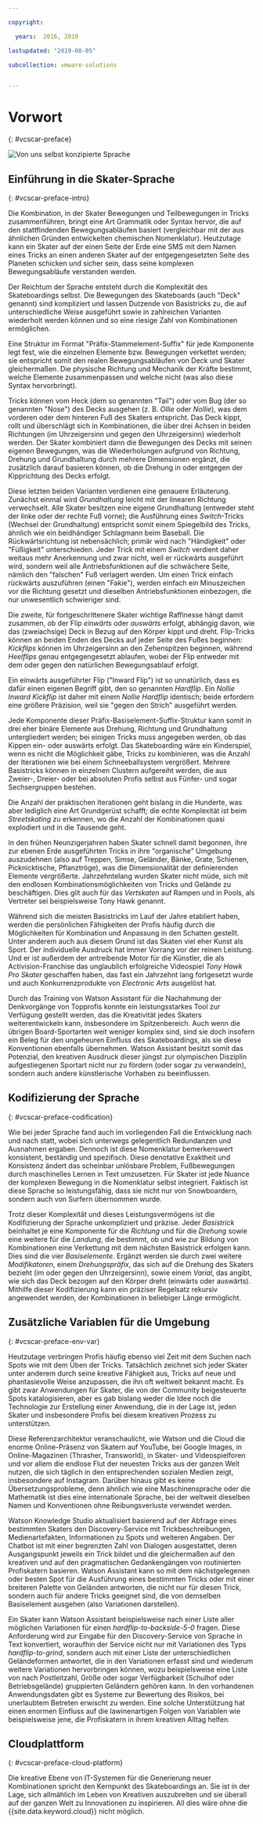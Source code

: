 ```yaml
---

copyright:

  years:  2016, 2019

lastupdated: "2019-08-05"

subcollection: vmware-solutions


---
```


# Vorwort
{: #vcscar-preface}

![Von uns selbst konzipierte Sprache](../../images/vcscar-alood.svg "Von uns selbst konzipierte Sprache")

## Einführung in die Skater-Sprache
{: #vcscar-preface-intro}

Die Kombination, in der Skater Bewegungen und Teilbewegungen in Tricks zusammenführen, bringt eine Art Grammatik oder Syntax hervor, die auf den stattfindenden Bewegungsabläufen basiert (vergleichbar mit der aus ähnlichen Gründen entwickelten chemischen Nomenklatur). Heutzutage kann ein Skater auf der einen Seite der Erde eine SMS mit dem Namen eines Tricks an einen anderen Skater auf der entgegengesetzten Seite des Planeten schicken und sicher sein, dass seine komplexen Bewegungsabläufe verstanden werden.

Der Reichtum der Sprache entsteht durch die Komplexität des Skateboardings selbst. Die Bewegungen des Skateboards (auch "Deck" genannt) sind kompliziert und lassen Dutzende von Basistricks zu, die auf unterschiedliche Weise ausgeführt sowie in zahlreichen Varianten wiederholt werden können und so eine riesige Zahl von Kombinationen ermöglichen.

Eine Struktur im Format "Präfix-Stammelement-Suffix" für jede Komponente legt fest, wie die einzelnen Elemente bzw. Bewegungen verkettet werden; sie entspricht somit den realen Bewegungsabläufen von Deck und Skater gleichermaßen. Die physische Richtung und Mechanik der Kräfte bestimmt, welche Elemente zusammenpassen und welche nicht (was also diese Syntax hervorbringt).

Tricks können vom Heck (dem so genannten "Tail") oder vom Bug (der so genannten "Nose") des Decks ausgehen (z. B. *Ollie* oder *Nollie*), was dem vorderen oder dem hinteren Fuß des Skaters entspricht. Das Deck kippt, rollt und überschlägt sich in Kombinationen, die über drei Achsen in beiden Richtungen (im Uhrzeigersinn und gegen den Uhrzeigersinn) wiederholt werden. Der Skater kombiniert dann die Bewegungen des Decks mit seinen eigenen Bewegungen, was die Wiederholungen aufgrund von Richtung, Drehung und Grundhaltung durch mehrere Dimensionen ergänzt, die zusätzlich darauf basieren können, ob die Drehung in oder entgegen der Kipprichtung des Decks erfolgt.

Diese letzten beiden Varianten verdienen eine genauere Erläuterung. Zunächst einmal wird *Grundhaltung* leicht mit der linearen Richtung verwechselt. Alle Skater besitzen eine eigene Grundhaltung (entweder steht der linke oder der rechte Fuß vorne); die Ausführung eines *Switch*-Tricks (Wechsel der Grundhaltung) entspricht somit einem Spiegelbild des Tricks, ähnlich wie ein beidhändiger Schlagmann beim Baseball. Die Rückwärtsrichtung ist nebensächlich; primär wird nach "Händigkeit" oder "Füßigkeit" unterschieden. Jeder Trick mit einem *Switch* verdient daher weitaus mehr Anerkennung und zwar nicht, weil er rückwärts ausgeführt wird, sondern weil alle Antriebsfunktionen auf die schwächere Seite, nämlich den "falschen" Fuß verlagert werden. Um einen Trick einfach rückwärts auszuführen (einen "Fakie"), werden einfach ein Minuszeichen vor die Richtung gesetzt und dieselben Antriebsfunktionen einbezogen, die nur unwesentlich schwieriger sind.

Die zweite, für fortgeschrittenere Skater wichtige Raffinesse hängt damit zusammen, ob der Flip *einwärts* oder *auswärts* erfolgt, abhängig davon, wie das (zweiachsige) Deck in Bezug auf den Körper kippt und dreht. Flip-Tricks können an beiden Enden des Decks auf jeder Seite des Fußes beginnen: *Kickflips* können im Uhrzeigersinn an den Zehenspitzen beginnen, während *Heelflips* genau entgegengesetzt ablaufen, wobei der Flip entweder mit dem oder gegen den natürlichen Bewegungsablauf erfolgt.

Ein einwärts ausgeführter Flip ("Inward Flip") ist so unnatürlich, dass es dafür einen eigenen Begriff gibt, den so genannten *Hardflip*. Ein *Nollie Inward Kickflip* ist daher mit einem *Nollie Hardflip* identisch; beide erfordern eine größere Präzision, weil sie "gegen den Strich" ausgeführt werden.

Jede Komponente dieser Präfix-Basiselement-Suffix-Struktur kann somit in drei eher binäre Elemente aus Drehung, Richtung und Grundhaltung untergliedert werden; bei einigen Tricks muss angegeben werden, ob das Kippen ein- oder auswärts erfolgt. Das Skateboarding wäre ein Kinderspiel, wenn es nicht die Möglichkeit gäbe, Tricks zu kombinieren, was die Anzahl der Iterationen wie bei einem Schneeballsystem vergrößert. Mehrere Basistricks können in einzelnen Clustern aufgereiht werden, die aus Zweier-, Dreier- oder bei absoluten Profis selbst aus Fünfer- und sogar Sechsergruppen bestehen.

Die Anzahl der praktischen Iterationen geht bislang in die Hunderte, was aber lediglich eine Art Grundgerüst schafft; die echte Komplexität ist beim *Streetskating* zu erkennen, wo die Anzahl der Kombinationen quasi explodiert und in die Tausende geht.

In den frühen Neunzigerjahren haben Skater schnell damit begonnen, ihre zur ebenen Erde ausgeführten Tricks in ihre "organische" Umgebung auszudehnen (also auf Treppen, Simse, Geländer, Bänke, Grate, Schienen, Picknicktische, Pflanztröge), was die Dimensionalität der definierenden Elemente vergrößerte. Jahrzehntelang wurden Skater nicht müde, sich mit den endlosen Kombinationsmöglichkeiten von Tricks und Gelände zu beschäftigen. Dies gilt auch für das *Vertskaten* auf Rampen und in Pools, als Vertreter sei beispielsweise Tony Hawk genannt.

Während sich die meisten Basistricks im Lauf der Jahre etabliert haben, werden die persönlichen Fähigkeiten der Profis häufig durch die Möglichkeiten für Kombination und Anpassung in den Schatten gestellt. Unter anderem auch aus diesem Grund ist das Skaten viel eher Kunst als Sport. Der individuelle Ausdruck hat immer Vorrang vor der reinen Leistung. Und er ist außerdem der antreibende Motor für die Künstler, die als Activision-Franchise das unglaublich erfolgreiche Videospiel *Tony Hawk Pro Skater* geschaffen haben, das fast ein Jahrzehnt lang fortgesetzt wurde und auch Konkurrenzprodukte von *Electronic Arts* ausgelöst hat.

Durch das Training von Watson Assistant für die Nachahmung der Denkvorgänge von Topprofis konnte ein leistungsstarkes Tool zur Verfügung gestellt werden, das die Kreativität jedes Skaters weiterentwickeln kann, insbesondere im Spitzenbereich. Auch wenn die übrigen Board-Sportarten weit weniger komplex sind, sind sie doch insofern ein Beleg für den ungeheuren Einfluss des Skateboardings, als sie diese Konventionen ebenfalls übernehmen. Watson Assistant besitzt somit das Potenzial, den kreativen Ausdruck dieser jüngst zur olympischen Disziplin aufgestiegenen Sportart nicht nur zu fördern (oder sogar zu verwandeln), sondern auch andere künstlerische Vorhaben zu beeinflussen.

## Kodifizierung der Sprache
{: #vcscar-preface-codification}

Wie bei jeder Sprache fand auch im vorliegenden Fall die Entwicklung nach und nach statt, wobei sich unterwegs gelegentlich Redundanzen und Ausnahmen ergaben. Dennoch ist diese Nomenklatur bemerkenswert konsistent, beständig und spezifisch. Diese denotative Exaktheit und Konsistenz ändert das scheinbar unlösbare Problem, Fußbewegungen durch maschinelles Lernen in Text umzusetzen. Für Skater ist jede Nuance der komplexen Bewegung in die Nomenklatur selbst integriert. Faktisch ist diese Sprache so leistungsfähig, dass sie nicht nur von Snowboardern, sondern auch von Surfern übernommen wurde.

Trotz dieser Komplexität und dieses Leistungsvermögens ist die Kodifizierung der Sprache unkompliziert und präzise. Jeder *Basistrick* beinhaltet je eine Komponente für die *Richtung* und für die *Drehung* sowie eine weitere für die *Landung*, die bestimmt, ob und wie zur Bildung von Kombinationen eine Verkettung mit dem nächsten Basistrick erfolgen kann. Dies sind die vier *Basiselemente*. Ergänzt werden sie durch zwei weitere *Modifikatoren*, einem *Drehungspräfix*, das sich auf die Drehung des Skaters bezieht (im oder gegen den Uhrzeigersinn), sowie einem *Varial*, das angibt, wie sich das Deck bezogen auf den Körper dreht (einwärts oder auswärts). Mithilfe dieser Kodifizierung kann ein präziser Regelsatz rekursiv angewendet werden, der Kombinationen in beliebiger Länge ermöglicht.

## Zusätzliche Variablen für die Umgebung
{: #vcscar-preface-env-var}

Heutzutage verbringen Profis häufig ebenso viel Zeit mit dem Suchen nach Spots wie mit dem Üben der Tricks. Tatsächlich zeichnet sich jeder Skater unter anderem durch seine kreative Fähigkeit aus, Tricks auf neue und phantasievolle Weise anzupassen, die ihn oft weltweit bekannt macht. Es gibt zwar Anwendungen für Skater, die von der Community beigesteuerte Spots katalogisieren, aber es gab bislang weder die Idee noch die Technologie zur Erstellung einer Anwendung, die in der Lage ist, jeden Skater und insbesondere Profis bei diesem kreativen Prozess zu unterstützen.

Diese Referenzarchitektur veranschaulicht, wie Watson und die Cloud die enorme Online-Präsenz von Skatern auf YouTube, bei Google Images, in Online-Magazinen (Thrasher, Transworld), in Skater- und Videospielforen und vor allem die endlose Flut der neuesten Tricks aus der ganzen Welt nutzen, die sich täglich in den entsprechenden sozialen Medien zeigt, insbesondere auf Instagram. Darüber hinaus gibt es keine Übersetzungsprobleme, denn ähnlich wie eine Maschinensprache oder die Mathematik ist dies eine internationale Sprache, bei der weltweit dieselben Namen und Konventionen ohne Reibungsverluste verwendet werden.

Watson Knowledge Studio aktualisiert basierend auf der Abfrage eines bestimmten Skaters den Discovery-Service mit Trickbeschreibungen, Medienartefakten, Informationen zu Spots und weiteren Angaben. Der Chatbot ist mit einer begrenzten Zahl von Dialogen ausgestattet, deren Ausgangspunkt jeweils ein Trick bildet und die gleichermaßen auf den kreativen und auf den pragmatischen Gedankengängen von routinierten Profiskatern basieren. Watson Assistant kann so mit dem nächstgelegenen oder besten Spot für die Ausführung eines bestimmten Tricks oder mit einer breiteren Palette von Geländen antworten, die nicht nur für diesen Trick, sondern auch für andere Tricks geeignet sind, die von demselben Basiselement ausgehen (also Variationen darstellen).

Ein Skater kann Watson Assistant beispielsweise nach einer Liste aller möglichen Variationen für einen *hardflip-to-backside-5-0* fragen. Diese Anforderung wird zur Eingabe für den Discovery-Service von Sprache in Text konvertiert, woraufhin der Service nicht nur mit Variationen des Typs *hardflip-to-grind*, sondern auch mit einer Liste der unterschiedlichen Geländeformen antwortet, die in den Variationen erfasst sind und wiederum weitere Variationen hervorbringen können, wozu beispielsweise eine Liste von nach Postleitzahl, Größe oder sogar Verfügbarkeit (Schulhof oder Betriebsgelände) gruppierten Geländern gehören kann. In den vorhandenen Anwendungsdaten gibt es Systeme zur Bewertung des Risikos, bei unerlaubtem Betreten erwischt zu werden. Eine solche Unterstützung hat einen enormen Einfluss auf die lawinenartigen Folgen von Variablen wie beispielsweise jene, die Profiskatern in ihrem kreativen Alltag helfen.

## Cloudplattform
{: #vcscar-preface-cloud-platform}

Die kreative Ebene von IT-Systemen für die Generierung neuer Kombinationen spricht den Kernpunkt des Skateboardings an. Sie ist in der Lage, sich allmählich im Leben von Kreativen auszubreiten und sie überall auf der  ganzen Welt zu Innovationen zu inspirieren. All dies wäre ohne die {{site.data.keyword.cloud}} nicht möglich.
